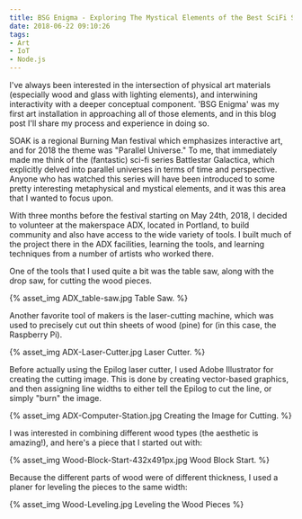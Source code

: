 ```yaml
---
title: BSG Enigma - Exploring The Mystical Elements of the Best SciFi Series Ever
date: 2018-06-22 09:10:26
tags:
- Art
- IoT
- Node.js
---
```


I've always been interested in the intersection of physical art materials (especially wood and glass with lighting elements), and interwining interactivity with a deeper conceptual component. 'BSG Enigma' was my first art installation in approaching all of those elements, and in this blog post I'll share my process and experience in doing so.

SOAK is a regional Burning Man festival which emphasizes interactive art, and for 2018 the theme was "Parallel Universe." To me, that immediately made me think of the (fantastic) sci-fi series Battlestar Galactica, which explicitly delved into parallel universes in terms of time and perspective. Anyone who has watched this series will have been introduced to some pretty interesting metaphysical and mystical elements, and it was this area that I wanted to focus upon.

With three months before the festival starting on May 24th, 2018, I decided to volunteer at the makerspace ADX, located in Portland, to build community and also have access to the wide variety of tools. I built much of the project there in the ADX facilities, learning the tools, and learning techniques from a number of artists who worked there.

One of the tools that I used quite a bit was the table saw, along with the drop saw, for cutting the wood pieces.
&nbsp;

{% asset_img ADX_table-saw.jpg Table Saw. %}

Another favorite tool of makers is the laser-cutting machine, which was used to precisely cut out thin sheets of wood (pine) for (in this case, the Raspberry Pi). 
&nbsp;

{% asset_img ADX-Laser-Cutter.jpg Laser Cutter. %}

Before actually using the Epilog laser cutter, I used Adobe Illustrator for creating the cutting image. This is done by creating vector-based graphics, and then assigning line widths to either tell the Epilog to cut the line, or simply "burn" the image.
&nbsp;

{% asset_img ADX-Computer-Station.jpg Creating the Image for Cutting. %}

I was interested in combining different wood types (the aesthetic is amazing!), and here's a piece that I started out with:
&nbsp;

{% asset_img Wood-Block-Start-432x491px.jpg Wood Block Start. %}

Because the different parts of wood were of different thickness, I used a planer for leveling the pieces to the same width:
&nbsp;

{% asset_img Wood-Leveling.jpg Leveling the Wood Pieces %}